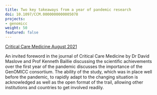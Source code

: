 ```yaml
---
title: Two key takeaways from a year of pandemic research
doi: 10.1097/CCM.0000000000005078
projects:
- genomicc
weight: 50
featured: false
---
```


[Critical Care Medicine August 2021]({{page.doi}})


An invited foreword in the journal of Critical Care Medicine by Dr David Maslove and Prof Kenneth Baillie discussing the scientific achievements over the first year of the pandemic discusses the importance of the GenOMICC consortium. The ability of the study, which was in place well before the pandemic, to rapidly adapt to the changing situation is acknowledged as well as the open format of the trail, allowing other institutions and countries to get involved readily.

